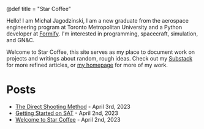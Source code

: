 @def title = "Star Coffee"

Hello! I am Michal Jagodzinski, I am a new graduate from the aerospace engineering program at Toronto Metropolitan University and a Python developer at [Formify](https://www.formify.ca/). I'm interested in programming, spacecraft, simulation, and GN&C.

Welcome to Star Coffee, this site serves as my place to document work on projects and writings about random, rough ideas. Check out my [Substack](https://michaszj.substack.com/) for more refined articles, or [my homepage](https://michaszj.github.io/) for more of my work.

# Posts

- [The Direct Shooting Method](/posts/the-direct-shooting-method/) - April 3rd, 2023
- [Getting Started on SAT](/posts/getting-started-on-sat/) - April 2nd, 2023
- [Welcome to Star Coffee](/posts/welcome-to-star-coffee/) - April 2nd, 2023
